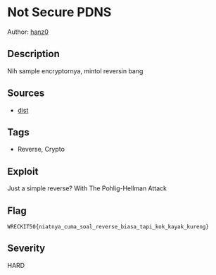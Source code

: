 # Not Secure PDNS

Author: [hanz0](https://github.com/rayhanhanaputra)

## Description

Nih sample encryptornya, mintol reversin bang

## Sources

- [dist](./dist)

## Tags

- Reverse, Crypto

## Exploit

Just a simple reverse?
With The Pohlig-Hellman Attack

## Flag

```
WRECKIT50{niatnya_cuma_soal_reverse_biasa_tapi_kok_kayak_kureng}
```

## Severity

HARD
